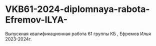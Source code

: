 # VKB61-2024-diplomnaya-rabota-Efremov-ILYA-
Выпускная квалификационная работа 61 группы КБ , Ефремов Илья 2023-2024г.
